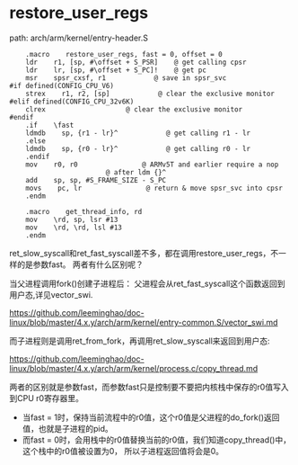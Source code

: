 restore_user_regs
========================================

path: arch/arm/kernel/entry-header.S
```
    .macro    restore_user_regs, fast = 0, offset = 0
    ldr    r1, [sp, #\offset + S_PSR]    @ get calling cpsr
    ldr    lr, [sp, #\offset + S_PC]!    @ get pc
    msr    spsr_cxsf, r1            @ save in spsr_svc
#if defined(CONFIG_CPU_V6)
    strex    r1, r2, [sp]            @ clear the exclusive monitor
#elif defined(CONFIG_CPU_32v6K)
    clrex                    @ clear the exclusive monitor
#endif
    .if    \fast
    ldmdb    sp, {r1 - lr}^            @ get calling r1 - lr
    .else
    ldmdb    sp, {r0 - lr}^            @ get calling r0 - lr
    .endif
    mov    r0, r0                @ ARMv5T and earlier require a nop
                        @ after ldm {}^
    add    sp, sp, #S_FRAME_SIZE - S_PC
    movs    pc, lr                @ return & move spsr_svc into cpsr
    .endm

    .macro    get_thread_info, rd
    mov    \rd, sp, lsr #13
    mov    \rd, \rd, lsl #13
    .endm
```

ret_slow_syscall和ret_fast_syscall差不多，都在调用restore_user_regs，不一样的是参数fast。
两者有什么区别呢？

当父进程调用fork()创建子进程后：
父进程会从ret_fast_syscall这个函数返回到用户态,详见vector_swi.

https://github.com/leeminghao/doc-linux/blob/master/4.x.y/arch/arm/kernel/entry-common.S/vector_swi.md

而子进程则是调用ret_from_fork，再调用ret_slow_syscall来返回到用户态:

https://github.com/leeminghao/doc-linux/blob/master/4.x.y/arch/arm/kernel/process.c/copy_thread.md

两者的区别就是参数fast，而参数fast只是控制要不要把内核栈中保存的r0值写入到CPU r0寄存器里。

* 当fast = 1时，保持当前流程中的r0值，这个r0值是父进程的do_fork()返回值，也就是子进程的pid。
* 而fast = 0时，会用栈中的r0值替换当前的r0值，我们知道copy_thread()中，这个栈中的r0值被设置为0，
  所以子进程返回值将会是0。